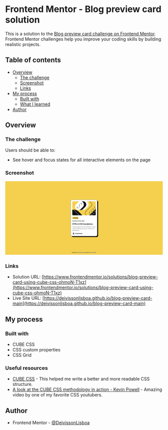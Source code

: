 # Frontend Mentor - Blog preview card solution

This is a solution to the [Blog preview card challenge on Frontend Mentor](https://www.frontendmentor.io/challenges/blog-preview-card-ckPaj01IcS). Frontend Mentor challenges help you improve your coding skills by building realistic projects.

## Table of contents

- [Overview](#overview)
  - [The challenge](#the-challenge)
  - [Screenshot](#screenshot)
  - [Links](#links)
- [My process](#my-process)
  - [Built with](#built-with)
  - [What I learned](#what-i-learned)
- [Author](#author)

## Overview

### The challenge

Users should be able to:

- See hover and focus states for all interactive elements on the page

### Screenshot

![](./screenshot.png)

### Links

- Solution URL: [https://www.frontendmentor.io/solutions/blog-preview-card-using-cube-css-ohmoN-T1xz](https://www.frontendmentor.io/solutions/blog-preview-card-using-cube-css-ohmoN-T1xz)
- Live Site URL: [https://deivissonlisboa.github.io/blog-preview-card-main](https://deivissonlisboa.github.io/blog-preview-card-main)

## My process

### Built with

- CUBE CSS
- CSS custom properties
- CSS Grid

### Useful resources

- [CUBE CSS](https://cube.fyi) - This helped me write a better and more readable CSS structure.
- [A look at the CUBE CSS methodology in action - Kevin Powell](https://www.youtube.com/watch?v=NanhQvnvbR8) - Amazing video by one of my favorite CSS youtubers.

## Author

- Frontend Mentor - [@DeivissonLisboa](https://www.frontendmentor.io/profile/DeivissonLisboa)
